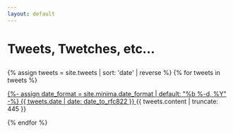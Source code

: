 ```yaml
---
layout: default
---
```


<h1>Tweets, Twetches, etc...</p></h1>

{% assign tweets = site.tweets | sort: 'date' | reverse %}
{% for tweets in tweets %}


 
 
<div class="tweet" style="margin-bottom:1em;"><a href="{{ tweets.url | prepend: site.baseurl }}">
   {%- assign date_format = site.minima.date_format | default: "%b %-d, %Y" -%}
      <time class="dt-published" style="display:inline;"datetime="{{ tweets.date | date_to_xmlschema }}" itemprop="datePublished">
        {{ tweets.date | date: date_to_rfc822 }}
 </time></a> {{ tweets.content | truncate: 445 }}</div>
 


 
   <!--{% if notes.image %}
      <div class="post-image">
        <a href="{{ notes.url | relative_url }}" style="
    text-decoration: none;
">
          <img src="{{ notes.image | relative_url }}" alt="{{ notes.alt }}">
          
        </a>
       </div>  
      {% endif %}-->
 

{% endfor %}  
